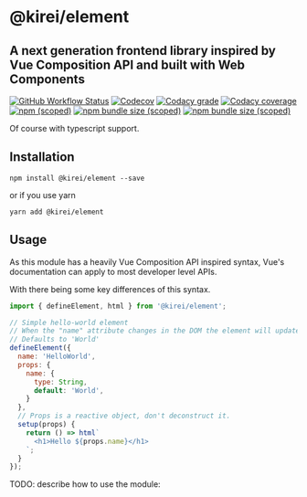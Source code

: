 # @kirei/element
## A next generation frontend library inspired by Vue Composition API and built with Web Components
[![GitHub Workflow Status](https://img.shields.io/github/workflow/status/ifaxity/kirei/Tests?style=for-the-badge&logo=github)](https://github.com/iFaxity/kirei/actions)
[![Codecov](https://img.shields.io/codecov/c/github/ifaxity/kirei?style=for-the-badge&logo=codecov)](https://codecov.io/gh/iFaxity/kirei)
[![Codacy grade](https://img.shields.io/codacy/grade/dbdf69a34ba64733ace9d8aa204248ab?style=for-the-badge&logo=codacy)](https://app.codacy.com/manual/iFaxity/kirei/dashboard)
[![Codacy coverage](https://img.shields.io/codacy/coverage/dbdf69a34ba64733ace9d8aa204248ab?style=for-the-badge&logo=codacy)](https://app.codacy.com/manual/iFaxity/kirei/dashboard)
[![npm (scoped)](https://img.shields.io/npm/v/@kirei/element?style=for-the-badge&logo=npm)](https://npmjs.org/package/@kirei/element)
[![npm bundle size (scoped)](https://img.shields.io/bundlephobia/min/@kirei/element?label=Bundle%20size&style=for-the-badge)](https://npmjs.org/package/@kirei/element)
[![npm bundle size (scoped)](https://img.shields.io/bundlephobia/minzip/@kirei/element?label=Bundle%20size%20%28gzip%29&style=for-the-badge)](https://npmjs.org/package/@kirei/element)

Of course with typescript support.

## Installation
`npm install @kirei/element --save`

or if you use yarn

`yarn add @kirei/element`

## Usage
As this module has a heavily Vue Composition API inspired syntax, Vue's documentation can apply to most developer level APIs.

With there being some key differences of this syntax.

```js
import { defineElement, html } from '@kirei/element';

// Simple hello-world element
// When the "name" attribute changes in the DOM the element will update
// Defaults to 'World'
defineElement({
  name: 'HelloWorld',
  props: {
    name: {
      type: String,
      default: 'World',
    }
  },
  // Props is a reactive object, don't deconstruct it.
  setup(props) {
    return () => html`
      <h1>Hello ${props.name}</h1>
    `;
  }
});
```

TODO: describe how to use the module:
